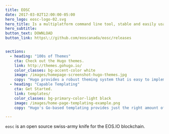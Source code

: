 ```yaml
---
title: EOSC
date: 2017-03-02T12:00:00-05:00
hero_logo: eosc-logo-02.svg
hero_title: Is a multiplatform command line tool, stable and easily usable by any developer to interact with an EOS chain
hero_subtitle:
button_text: DOWNLOAD
button_link: https\://github.com/eoscanada/eosc/releases


sections:
  - heading: "100s of Themes"
    cta: Check out the Hugo themes.
    link: http://themes.gohugo.io/
    color_classes: bg-accent-color white
    image: /images/homepage-screenshot-hugo-themes.jpg
    copy: "Hugo provides a robust theming system that is easy to implement but capable of producing even the most complicated websites."
  - heading: "Capable Templating"
    cta: Get Started.
    link: templates/
    color_classes: bg-primary-color-light black
    image: /images/home-page-templating-example.png
    copy: "Hugo's Go-based templating provides just the right amount of logic to build anything from the simple to complex. If you prefer Jade/Pug-like syntax, you can also use Amber, Ace, or any combination of the three."

---
```


`eosc` is an open source swiss-army knife for the EOS.IO blockchain.
